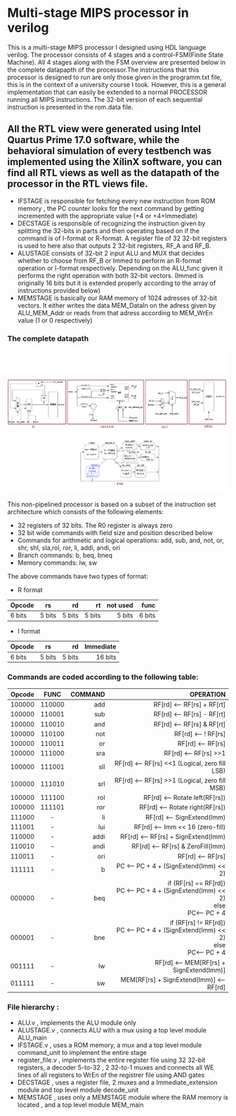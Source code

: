 # Multi-stage MIPS processor in verilog
This is a multi-stage MIPS processor I designed using HDL language verilog. The processor consists of 4 stages and a control-FSM(Finite State Machine).
All 4 stages along with the FSM overview are presented below in the complete datapapth of the processor.The instructions that this processor is designed to run are only those given in the programm.txt
file, this is in the context of a university course I took. However, this is a general implementation that can easily be extended to a normal PROCESSOR running all MIPS instructions. The 32-bit version of each sequential instruction is presented
in the rom.data file. 
## All the RTL view were generated using Intel Quartus Prime 17.0 software, while the behavioral simulation of every testbench was implemented using the XilinX software, you can find all RTL views as well as the datapath of the processor in the RTL views file.
- IFSTAGE is responsible for fetching every new instruction from ROM memory , the PC counter looks for the next command by getting incremented with the appropriate value (+4 or +4+Immediate)
- DECSTAGE is responsible of recognizing the instruction given by splitting the 32-bits in parts and then operating based on if the command is of I-format or R-format. A register file of 32 32-bit registers is used to here also that outputs 2 32-bit registers, RF_A and RF_B. 
- ALUSTAGE consists of 32-bit 2 input ALU and MUX that decides whether to choose from RF_B or Immed to perform an R-format operation or I-format respectively. Depending on the ALU_func given it performs the right operation with both 32-bit vectors. (Immed is originally 16 bits but it is extended properly according to the array of instructions provided below)
- MEMSTAGE is basically our RAM memory of 1024 adresses of 32-bit vectors. It either writes the data MEM_DataIn on the adress given by ALU_MEM_Addr or reads from that adress according to MEM_WrEn value (1 or 0 respectively)

### The complete datapath 
![Datapath](https://github.com/ladiasnk/Multi-stage-non-pipelined-MIPS-processor-using-verilog/blob/main/RTL%20views/datapath.png)


This non-pipelined processor is based on a subset of the instruction set architecture which consists of the following elements:
- 32 registers of 32 bits. The R0 register is always zero
- 32 bit wide commands with field size and position described below
- Commands for arithmetic and logical operations: add, sub, and, not, or, shr, shl, sla,rol, ror, li, addi, andi, ori
- Branch commands: b, beq, bneq
- Memory commands: lw, sw

The above commands have two types of format:
- R format

| Opcode      | rs         | rd | rt | not used | func   |
|-------------|:-------------:|-----:|--------:|-------:|------:|
| 6 bits     | 5 bits      |   5 bits    | 5 bits| 5 bits |  6 bits  |

- I format

| Opcode      | rs         | rd | Immediate   |
|-------------|:-------------:| -----:|------:|
| 6 bits     | 5 bits      |   5 bits    | 16 bits  |

### Commands are coded according to the following table:
| Opcode      | FUNC         | COMMAND | OPERATION |
| ------------- |:-------------:| -----:|  --------:|
| 100000      | 110000       |   add    |  RF[rd] <-- RF[rs] + RF[rt]                        | 
| 100000      | 110001       |   sub    |  RF[rd] <-- RF[rs] - RF[rt]                        | 
| 100000      | 110010       |   and    |  RF[rd] <-- RF[rs] & RF[rt]                        |
| 100000      | 110100       |   not    |  RF[rd] <-- ! RF[rs]                               | 
| 100000      | 110011       |   or     |  RF[rd] <-- RF[rs] | RF[rt]                        | 
| 100000      | 111000       |   sra    |  RF[rd] <-- RF[rs] >>1                             |
| 100000      | 111001       |   sll    |  RF[rd] <-- RF[rs] <<1 (Logical, zero fill LSB)    | 
| 100000      | 111010       |   srl    |  RF[rd] <-- RF[rs] >>1 (Logical, zero fill MSB)    | 
| 100000      | 111100       |   rol    |  RF[rd] <-- Rotate left(RF[rs])                    | 
| 100000      | 111101       |   ror    |  RF[rd] <-- Rotate right(RF[rs])                   | 
| 111000      |      -       |   li     |  RF[rd] <-- SignExtend(Imm)                        |
| 111001      |      -       |   lui    |  RF[rd] <-- Imm << 16 (zero-fill)                  | 
| 110000      |      -       |   addi   |  RF[rd] <-- RF[rs] + SignExtend(Imm)               | 
| 110010      |      -       |   andi   |  RF[rd] <-- RF[rs] & ZeroFill(Imm)                 |
| 110011      |      -       |   ori    |  RF[rd] <-- RF[rs] | ZeroFill(Imm)                 | 
| 111111      |      -       |   b      |  PC <-- PC + 4 + (SignExtend(Imm) << 2)            | 
| 000000      |      -       |   beq    |if (RF[rs] == RF[rd])<br> &ensp;  PC <-- PC + 4 + (SignExtend(Imm) << 2) <br>else  <br>&ensp; PC<-- PC + 4   |  
| 000001      |      -       |   bne    | if (RF[rs] != RF[rd])<br> &ensp;  PC <-- PC + 4 + (SignExtend(Imm) << 2) <br>else  <br>&ensp;PC<-- PC + 4   | 
| 001111      |      -       |   lw     | RF[rd] <-- MEM[RF[rs] + SignExtend(Imm)]           | 
| 011111      |      -       |   sw     | MEM[RF[rs] + SignExtend(Imm)] <-- RF[rd]           | 


### File hierarchy :
- ALU.v , implements the ALU module only
- ALUSTAGE.v , connects ALU with a mux using a top level module ALU_main
- IFSTAGE.v , uses a ROM memory, a mux and a top level module command_unit to implement the entire stage 
- register_file.v , implements the entire register file using 32 32-bit registers, a decoder 5-to-32 , 2 32-to-1 muxes and connects all WE lines of all registers to WrEn of the registrer file using AND gates
- DECSTAGE , uses a register file, 2 muxes and a Immediate_extension module and top level module decode_unit
- MEMSTAGE , uses only a MEMSTAGE module where the RAM memory is located , and a top level module MEM_main

